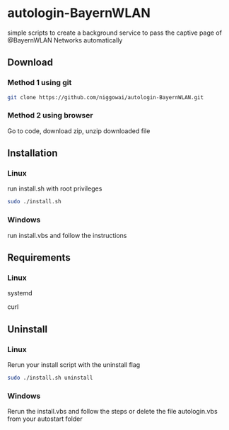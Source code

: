 # autologin-BayernWLAN
simple scripts to create a background service to pass the captive page of @BayernWLAN Networks automatically

## Download
### Method 1 using git

~~~bash
git clone https://github.com/niggowai/autologin-BayernWLAN.git
~~~

### Method 2 using browser
Go to code, download zip, unzip downloaded file

## Installation

### Linux

run install.sh with root privileges

~~~bash
sudo ./install.sh
~~~

### Windows

run install.vbs and follow the instructions

## Requirements

### Linux

systemd

curl

## Uninstall

### Linux

Rerun your install script with the uninstall flag

~~~bash
sudo ./install.sh uninstall
~~~

### Windows

Rerun the install.vbs and follow the steps or delete the file autologin.vbs from your autostart folder
